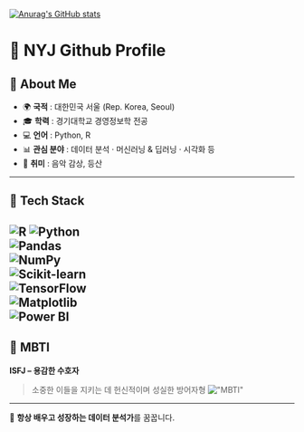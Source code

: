 [![Anurag's GitHub stats](https://github-readme-stats.vercel.app/api?username=yoonjong8739)](https://github.com/anuraghazra/github-readme-stats)

# 🌟 NYJ Github Profile

## 👤 About Me  
- 🌍 **국적** : 대한민국 서울 (Rep. Korea, Seoul)  
- 🎓 **학력** : 경기대학교 경영정보학 전공  
- 💻 **언어** : Python, R  
- 📊 **관심 분야** : 데이터 분석 · 머신러닝 & 딥러닝 · 시각화 등  
- 🎵 **취미** : 음악 감상, 등산  

---

## 🚀 Tech Stack  
![R](https://img.shields.io/badge/R-276DC3?style=for-the-badge&logo=r&logoColor=white)
![Python](https://img.shields.io/badge/Python-3776AB?style=for-the-badge&logo=python&logoColor=white)  
![Pandas](https://img.shields.io/badge/Pandas-150458?style=for-the-badge&logo=pandas&logoColor=white)  
![NumPy](https://img.shields.io/badge/Numpy-013243?style=for-the-badge&logo=numpy&logoColor=white)  
![Scikit-learn](https://img.shields.io/badge/Scikit--learn-F7931E?style=for-the-badge&logo=scikit-learn&logoColor=white)  
![TensorFlow](https://img.shields.io/badge/TensorFlow-FF6F00?style=for-the-badge&logo=tensorflow&logoColor=white)  
![Matplotlib](https://img.shields.io/badge/Matplotlib-11557c?style=for-the-badge&logo=plotly&logoColor=white)  
![Power BI](https://img.shields.io/badge/Power%20BI-F2C811?style=for-the-badge&logo=powerbi&logoColor=black)
---
## 🧩 MBTI  
**ISFJ – 용감한 수호자**  
> 소중한 이들을 지키는 데 헌신적이며 성실한 방어자형
  !["MBTI"](https://ddnews.co.kr/wp-content/uploads/2021/12/ISFJ-%ED%8A%B9%EC%A7%95-1.jpg.webp)

---

🌱 **항상 배우고 성장하는 데이터 분석가**를 꿈꿉니다.